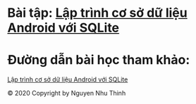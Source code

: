 # Bài tập: <a href="https://github.com/nguyennhuthinh14/csdl">Lập trình cơ sở dữ liệu Android với SQLite</a>
# Đường dẫn bài học tham khảo:
<a href="https://ngocminhtran.com/2018/11/14/lap-trinh-co-so-du-lieu-trong-android-phan-1/">Lập trình cơ sở dữ liệu Android với SQLite</a>


© 2020 Copyright by Nguyen Nhu Thinh
